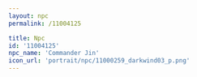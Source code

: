 ```yaml
---
layout: npc
permalink: /11004125

title: Npc
id: '11004125'
npc_name: 'Commander Jin'
icon_url: 'portrait/npc/11000259_darkwind03_p.png'
---
```

